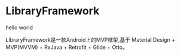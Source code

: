 # LibraryFramework 
hello world


LibraryFramework是一款Android上的MVP框架,基于 Material Design + MVP(MVVM) + RxJava + Retrofit + Glide + Otto。
 
